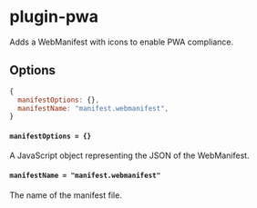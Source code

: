 # plugin-pwa

Adds a WebManifest with icons to enable PWA compliance.

## Options

```js
{
  manifestOptions: {},
  manifestName: "manifest.webmanifest",
}
```

#### `manifestOptions = {}`

A JavaScript object representing the JSON of the WebManifest.

#### `manifestName = "manifest.webmanifest"`

The name of the manifest file.

